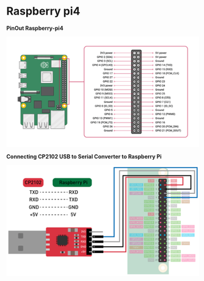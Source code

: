 # Raspberry pi4 

**PinOut Raspberry-pi4**

![image](/Raspbery_pi4/images/Raspberry-Pi-4-Pinout.png)

**Connecting CP2102 USB to Serial Converter to Raspberry Pi**

![image](/Raspbery_pi4/images/Connect_cp2102_rasp.png)

